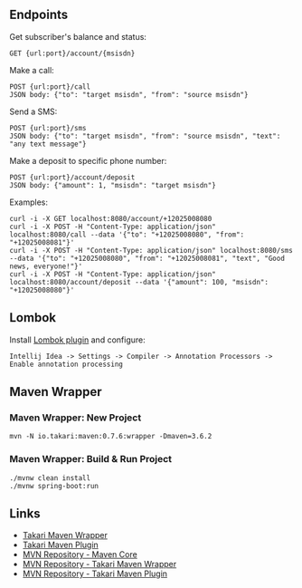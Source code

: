 
## Endpoints
Get subscriber's balance and status:
```
GET {url:port}/account/{msisdn}
```

Make a call:
```
POST {url:port}/call
JSON body: {"to": "target msisdn", "from": "source msisdn"} 
```

Send a SMS:
```
POST {url:port}/sms
JSON body: {"to": "target msisdn", "from": "source msisdn", "text": "any text message"}
```

Make a deposit to specific phone number:
```
POST {url:port}/account/deposit
JSON body: {"amount": 1, "msisdn": "target msisdn"}
```

Examples:
```
curl -i -X GET localhost:8080/account/+12025008080
curl -i -X POST -H "Content-Type: application/json" localhost:8080/call --data '{"to": "+12025008080", "from": "+12025008081"}'
curl -i -X POST -H "Content-Type: application/json" localhost:8080/sms --data '{"to": "+12025008080", "from": "+12025008081", "text", "Good news, everyone!"}'
curl -i -X POST -H "Content-Type: application/json" localhost:8080/account/deposit --data '{"amount": 100, "msisdn": "+12025008080"}'
```

## Lombok
Install [Lombok plugin] and configure:
```
Intellij Idea -> Settings -> Compiler -> Annotation Processors -> Enable annotation processing
```

## Maven Wrapper

### Maven Wrapper: New Project
```
mvn -N io.takari:maven:0.7.6:wrapper -Dmaven=3.6.2
```

### Maven Wrapper: Build & Run Project
```
./mvnw clean install
./mvnw spring-boot:run
```

## Links
* [Takari Maven Wrapper]
* [Takari Maven Plugin]
* [MVN Repository - Maven Core]
* [MVN Repository - Takari Maven Wrapper]
* [MVN Repository - Takari Maven Plugin]

[Takari Maven Wrapper]: https://github.com/takari/maven-wrapper
[Takari Maven Plugin]: https://github.com/takari/takari-maven-plugin
[MVN Repository - Maven Core]: https://mvnrepository.com/artifact/org.apache.maven/maven-core
[MVN Repository - Takari Maven Wrapper]: https://mvnrepository.com/artifact/io.takari/maven-wrapper
[MVN Repository - Takari Maven Plugin]: https://mvnrepository.com/artifact/io.takari/maven
[Lombok plugin]: https://plugins.jetbrains.com/plugin/6317-lombok/